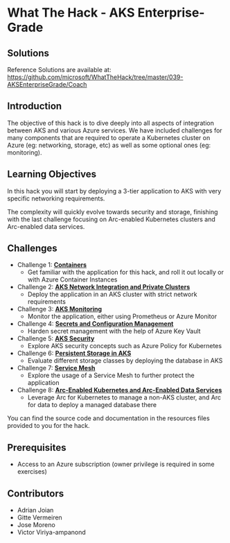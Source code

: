 # What The Hack - AKS Enterprise-Grade

## Solutions
Reference Solutions are available at: https://github.com/microsoft/WhatTheHack/tree/master/039-AKSEnterpriseGrade/Coach

## Introduction

The objective of this hack is to dive deeply into all aspects of integration between AKS and various Azure services. We have included challenges for many components that are required to operate a Kubernetes cluster on Azure (eg: networking, storage, etc) as well as some optional ones (eg: monitoring).

## Learning Objectives

In this hack you will start by deploying a 3-tier application to AKS with very specific networking requirements.

The complexity will quickly evolve towards security and storage, finishing with the last challenge focusing on Arc-enabled Kubernetes clusters and Arc-enabled data services.

## Challenges

- Challenge 1: **[Containers](01-containers.md)**
   - Get familiar with the application for this hack, and roll it out locally or with Azure Container Instances
- Challenge 2: **[AKS Network Integration and Private Clusters](02-aks_private.md)**
   - Deploy the application in an AKS cluster with strict network requirements
- Challenge 3: **[AKS Monitoring](03-aks_monitoring.md)**
   - Monitor the application, either using Prometheus or Azure Monitor
- Challenge 4: **[Secrets and Configuration Management](Student/04-aks_secrets.md)**
   - Harden secret management with the help of Azure Key Vault
- Challenge 5: **[AKS Security](05-aks_security.md)**
   - Explore AKS security concepts such as Azure Policy for Kubernetes
- Challenge 6: **[Persistent Storage in AKS](Student/06-aks_storage.md)**
   - Evaluate different storage classes by deploying the database in AKS
- Challenge 7: **[Service Mesh](07-aks_mesh.md)**
   - Explore the usage of a Service Mesh to further protect the application
- Challenge 8: **[Arc-Enabled Kubernetes and Arc-Enabled Data Services](08-arc.md)**
   - Leverage Arc for Kubernetes to manage a non-AKS cluster, and Arc for data to deploy a managed database there

You can find the source code and documentation in the resources files provided to you for the hack.

## Prerequisites

- Access to an Azure subscription (owner privilege is required in some exercises)

## Contributors

- Adrian Joian
- Gitte Vermeiren
- Jose Moreno
- Victor Viriya-ampanond

